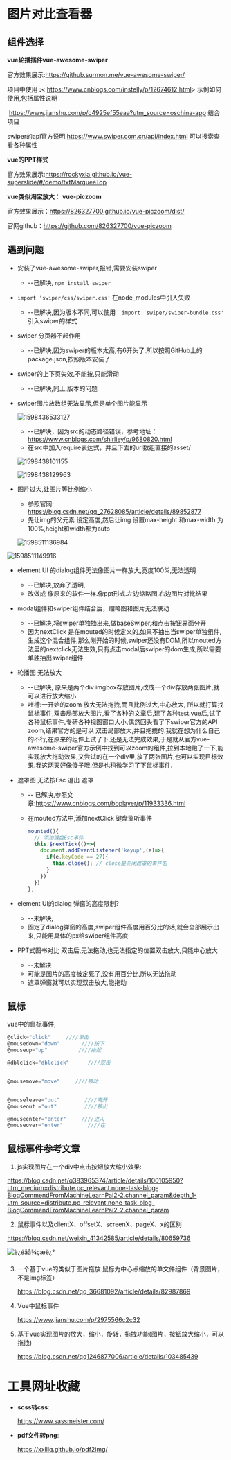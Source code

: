 # 图片对比查看器

## 组件选择

**vue轮播插件vue-awesome-swiper**

官方效果展示:<https://github.surmon.me/vue-awesome-swiper/>

项目中使用 **:**< <https://www.cnblogs.com/instelly/p/12674612.html>>  示例如何使用,包括属性说明

​					<https://www.jianshu.com/p/c4925ef55eaa?utm_source=oschina-app> 结合项目

swiper的api官方说明:<https://www.swiper.com.cn/api/index.html> 可以搜索查看各种属性



**vue的PPT样式**

官方效果展示:<https://rockyxia.github.io/vue-superslide/#/demo/txtMarqueeTop>



**vue类似淘宝放大**： **vue-piczoom**

官方效果展示：<https://826327700.github.io/vue-piczoom/dist/>

官网github：<https://github.com/826327700/vue-piczoom>



## 遇到问题

- 安装了vue-awesome-swiper,报错,需要安装swiper
  
  - --已解决, `npm install swiper`
  
- `import 'swiper/css/swiper.css'` 在node_modules中引入失败
  
  - --已解决,因为版本不同,可以使用`  import 'swiper/swiper-bundle.css'` 引入swiper的样式
  
- swiper 分页器不起作用

  - --已解决,因为swiper的版本太高,有6开头了.所以按照GitHub上的package.json,按照版本安装了

- swiper的上下页失效,不能按,只能滑动

  - --已解决,同上,版本的问题

- swiper图片放数组无法显示,但是单个图片能显示

  ![1598436533127](readme.assets/1598436533127.png)

  - --已解决，因为src的动态路径错误，参考地址：<https://www.cnblogs.com/shirliey/p/9680820.html>
  - 在src中加入require表达式，并且下面的url数组直接的asset/

  ![1598438101155](readme.assets/1598438101155.png)

  ![1598438129963](readme.assets/1598438129963.png)
  
- 图片过大,让图片等比例缩小

  - 参照官网: <https://blog.csdn.net/qq_27628085/article/details/89852877>
  - 先让img的父元素 设定高度,然后让img 设置max-height 和max-width 为100%,height和width都为auto

  ![1598511136984](readme.assets/1598511136984.png)

![1598511149916](readme.assets/1598511149916.png)

- element UI 的dialog组件无法像图片一样放大,宽度100%,无法透明
  - --已解决,放弃了透明,
  - 改做成 像原来的软件一样.像ppt形式.左边缩略图,右边图片对比结果
  
- modal组件和swiper组件结合后，缩略图和图片无法联动
  - --已解决,将swiper单独抽出来,做baseSwiper,和点击按钮界面分开
  - 因为nextClick 是在mouted的时候定义的,如果不抽出当swiper单独组件,生成这个混合组件,那么刚开始的时候,swiper还没有DOM,所以mouted方法里的nextclick无法生效,只有点击modal后swiper的dom生成,所以需要单独抽出swiper组件
  
- 轮播图 无法放大

  - --已解决, 原来是两个div imgbox存放图片,改成一个div存放两张图片,就可以进行放大缩小
  - 吐槽:一开始的zoom 放大无法拖拽,而且比例过大,中心放大, 所以就打算找鼠标事件,双击局部放大图片,看了各种的文章后,建了各种test.vue后,试了各种鼠标事件,专研各种视图窗口大小,偶然回头看了下swiper官方的API zoom,结果官方的是可以 双击局部放大,并且拖拽的.我就在想为什么自己的不行,在原来的组件上试了下,还是无法完成效果,于是就从官方vue-awesome-swiper官方示例中找到可以zoom的组件,拉到本地跑了一下,能实现放大拖动效果,又尝试的在一个div里,放了两张图片,也可以实现目标效果.我这两天好像傻子哦.但是也稍微学习了下鼠标事件.

- 遮罩图 无法按Esc 退出 遮罩

  - -- 已解决,参照文章:<https://www.cnblogs.com/bbplayer/p/11933336.html>

  - 在mouted方法中,添加nextClick 键盘监听事件

    ```js
    mounted(){
      // 添加键盘Esc事件
      this.$nextTick(()=>{
        document.addEventListener('keyup',(e)=>{
          if(e.keyCode == 27){
            this.close(); // close是关闭遮罩的事件名
          }
        })
      })
    },
    ```

- element UI的dialog 弹窗的高度限制?
  - --未解决,
  - 固定了dialog弹窗的高度,swiper组件高度用百分比的话,就会全部展示出来,只能用具体的px给swiper组件高度
- PPT式图书对比 双击后,无法拖动,也无法指定的位置双击放大,只能中心放大
  - --未解决
  - 可能是图片的高度被定死了,没有用百分比,所以无法拖动
  - 遮罩弹窗就可以实现双击放大,能拖动

## 鼠标

vue中的鼠标事件,

```js
@click="click"     ////单击
@mousedown="down"       ////按下
@mouseup="up"          ////抬起

@dblclick="dblclick"      ////双击


@mousemove="move"     ////移动


@mouseleave="out"        ////离开
@mouseout ="out"         ////移出

@mouseenter="enter"     ////进入
@mouseover="enter"        ////在
```



## 鼠标事件参考文章

1. js实现图片在一个div中点击按钮放大缩小效果:

<https://blog.csdn.net/q383965374/article/details/100105950?utm_medium=distribute.pc_relevant.none-task-blog-BlogCommendFromMachineLearnPai2-2.channel_param&depth_1-utm_source=distribute.pc_relevant.none-task-blog-BlogCommendFromMachineLearnPai2-2.channel_param>

2. 鼠标事件以及clientX、offsetX、screenX、pageX、x的区别

<https://blog.csdn.net/weixin_41342585/article/details/80659736>

![è¿éåå¾çæè¿°](readme.assets/20180612002242162.png)

3. 一个基于vue的类似于图片拖放 鼠标为中心点缩放的单文件组件（背景图片，不是img标签）

   <https://blog.csdn.net/qq_36681092/article/details/82987869>

4. Vue中鼠标事件

   <https://www.jianshu.com/p/2975566c2c32>

5. 基于vue实现图片的放大，缩小，旋转，拖拽功能(图片，按钮放大缩小，可以拖拽)

   <https://blog.csdn.net/qq1246877006/article/details/103485439>

# 工具网址收藏

- **scss转css**:

   <https://www.sassmeister.com/>

- **pdf文件转png**:

  <https://xxlllq.github.io/pdf2img/>

